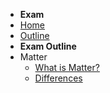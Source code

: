 <!-- _sidebar.md -->

- **Exam**
- [Home](README.md)
- [Outline](outline.md)
- **Exam Outline**
- Matter
  - [What is Matter?](topics/matter/what.md)
  - [Differences](topics/matter/difference.md)
